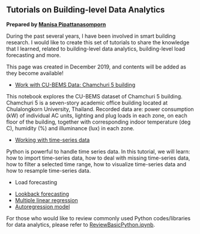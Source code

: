 ## Tutorials on Building-level Data Analytics

**Prepared by [Manisa Pipattanasomporn](https://mpipatta.github.io)**

During the past several years, I have been involved in smart building research. I would like to create this set of tutorials to share the knowledge that I learned, related to building-level data analytics, building-level load forecasting and more.

This page was created in December 2019, and contents will be added as they become available!

* [Work with CU-BEMS Data: Chamchuri 5 building](https://nbviewer.jupyter.org/github/mpipatta/mpipatta.github.io/blob/master/CHAM5.ipynb)

This notebook explores the CU-BEMS dataset of Chamchuri 5 building. Chamchuri 5 is a seven-story academic office building located at Chulalongkorn University, Thailand. Recorded data are: power consumption (kW) of individual AC units, lighting and plug loads in each zone, on each floor of the building, together with corresponding indoor temperature (deg C), humidity (%) and illuminance (lux) in each zone. 

* [Working with time-series data](https://nbviewer.jupyter.org/github/mpipatta/mpipatta.github.io/blob/master/tutorials/TimeSeriesData.ipynb)

Python is powerful to handle time series data. In this tutorial, we will learn: how to import time-series data, how to deal with missing time-series data, how to filter a selected time range, how to visualize time-series data and how to resample time-series data.

* Load forecasting
- [Lookback forecasting](https://nbviewer.jupyter.org/github/mpipatta/mpipatta.github.io/blob/master/tutorials/Lookback.ipynb)
- [Multiple linear regression](https://nbviewer.jupyter.org/github/mpipatta/mpipatta.github.io/blob/master/tutorials/LinearRegression.ipynb)
- [Autoregression model](https://nbviewer.jupyter.org/github/mpipatta/mpipatta.github.io/blob/master/tutorials/Autoregression.ipynb)

For those who would like to review commonly used Python codes/libraries for data analytics, please refer to [ReviewBasicPython.ipynb](https://nbviewer.jupyter.org/github/mpipatta/mpipatta.github.io/blob/master/tutorials/ReviewBasicPython.ipynb). 
